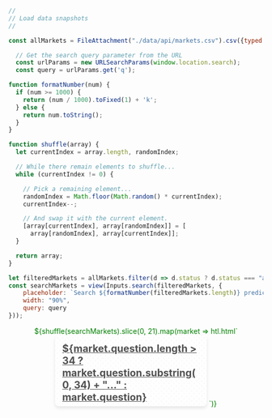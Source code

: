 ```js
//
// Load data snapshots
//

const allMarkets = FileAttachment("./data/api/markets.csv").csv({typed: true});
```

```js
  // Get the search query parameter from the URL
  const urlParams = new URLSearchParams(window.location.search);
  const query = urlParams.get('q');
```

<style>
    .search-results {
        text-align: center; /* Center content horizontally */
    }
    .container {
        display: flex;
        justify-content: center;
        align-items: center;
        height: 100vh; /* Adjust the height as needed */
    }

    input {
        font-family: monospace, sans-serif;
        width: 35%; /* Corrected width to 35% */
        height: 44px;
        padding: 10px 20px;
        font-size: 16px;
        border: 1px solid #dfe1e5;
        border-radius: 24px;
        box-shadow: 0 1px 6px rgba(32,33,36,0.28);
        margin-bottom: 20px;
    }

    input:focus {
        outline: none;
        box-shadow: 0 1px 6px rgba(32,33,36,0.28), 0 0 0 2px rgba(26,115,232,0.3);
        border-color: transparent;
    }

    output {
        display: none;
    }

.news-card {
    background-color: #ffffff;
    opacity: 85%;
    border-radius: 8px;
    box-shadow: 0 4px 6px rgba(0, 0, 0, 0.1);
    overflow: hidden;
    max-width: 300px;
    width: 100%;
    margin: 0 auto;
    display: inline-block;
    height: 10em;
    position: relative;
    z-index: 1;
}

.news-card::before {
    content: "";
    position: absolute;
    top: 0;
    left: 0;
    right: 0;
    bottom: 0;
    z-index: -1;
    background-image: 
        radial-gradient(circle, #0003 1px, transparent 1px),
        radial-gradient(circle, #0003 1px, #fff 1px);
    background-size: 10px 10px;
    background-position: 0 0, 5px 5px;
    opacity: 0.2;
}

    .news-content {
        margin: 1em;
    }
    .news-category {
        font-size: 0.8em;
        color: #0066cc;
        text-transform: uppercase;
        margin-bottom: 10px;
    }
    .news-title {
        font-size: 1.4em;
        margin: 0 0 10px 0;
        color: #333;
        text-align: left;
    }
    .news-title a {
        color: #333;
    }
    .news-description {
        font-size: 0.9em;
        color: #666;
        margin-bottom: 15px;
        line-height: 1.4;
        text-align: left;
    }
    .news-metadata {
        display: flex;
        justify-content: space-between;
        font-size: 0.8em;
        color: #888;
    }
    .news-metadata a {
        color: #333;
    }
</style>

```js
function formatNumber(num) {
  if (num >= 1000) {
    return (num / 1000).toFixed(1) + 'k';
  } else {
    return num.toString();
  }
}
```

```js
function shuffle(array) {
  let currentIndex = array.length, randomIndex;

  // While there remain elements to shuffle...
  while (currentIndex != 0) {

    // Pick a remaining element...
    randomIndex = Math.floor(Math.random() * currentIndex);
    currentIndex--;

    // And swap it with the current element.
    [array[currentIndex], array[randomIndex]] = [
      array[randomIndex], array[currentIndex]];
  }

  return array;
}

```

```js
let filteredMarkets = allMarkets.filter(d => d.status ? d.status === "active" | d.status === null : true);
const searchMarkets = view(Inputs.search(filteredMarkets, {
    placeholder: `Search ${formatNumber(filteredMarkets.length)} prediction markets`,
    width: "90%",
    query: query
}));
```

<div class="search-results" style="color: green">
  ${shuffle(searchMarkets).slice(0, 21).map(market => htl.html`
    <div class="news-card">
        <div class="news-content">
            <h2 class="news-title">
                <a href="/explore/market?ticker=${market.adj_ticker}">
                    ${market.question.length > 34 ? market.question.substring(0, 34) + "..." : market.question}
                </a>
            </h2>
            <p class="news-description">${Number(market.probability).toFixed(2)}% Probability</p>
            <div class="news-metadata">
                <a class="news-author" href="${market.link}" target="_blank" rel="noopener noreferrer">${market.platform}</a>
                ${market.volume && market.forecasts ? htl.html`<span class="news-date">${market.volume.toFixed(2)} volume / ${market.forecasts} Forecasters</span>` : ''}
            </div>
        </div>
    </div>
  `)}
</div>